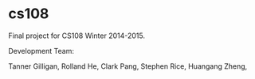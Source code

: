 # cs108
Final project for CS108 Winter 2014-2015.

Development Team:

Tanner Gilligan, 
Rolland He, 
Clark Pang, 
Stephen Rice, 
Huangang Zheng, 
